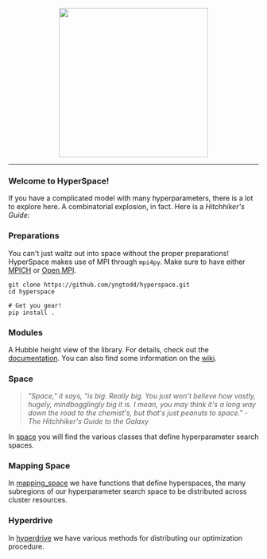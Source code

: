 <p align="center">
    <img width="300" src="https://github.com/yngtodd/hyperspace/blob/master/img/hyperspace_logo.png">
</p>

--------------------------

### Welcome to HyperSpace!

If you have a complicated model with many hyperparameters, there is a lot to explore here.
A combinatorial explosion, in fact. Here is a *Hitchhiker's Guide*:

### Preparations

You can't just waltz out into space without the proper preparations! HyperSpace makes use of MPI through `mpi4py`. Make sure to have either [MPICH](http://www.mpich.org/) or [Open MPI](https://www.open-mpi.org/).

```
git clone https://github.com/yngtodd/hyperspace.git
cd hyperspace

# Get you gear!
pip install .
```

### Modules

A Hubble height view of the library. For details, check out the [documentation](http://hyperspace.readthedocs.io/en/latest/).
You can also find some information on the [wiki](https://github.com/yngtodd/hyperspace/wiki).

### Space

> _"Space," it says, "is big. Really big. You just won't believe how vastly, hugely,
mindbogglingly big it is. I mean, you may think it's a long way down the road to the
chemist's, but that's just peanuts to space." - The Hitchhiker's Guide to the Galaxy_

In [space](https://github.com/yngtodd/hyperspace/blob/master/hyperspace/space/space.py)
you will find the various classes that define hyperparameter search spaces.

### Mapping Space

In [mapping_space](https://github.com/yngtodd/hyperspace/blob/master/hyperspace/space/mapping_space.py)
we have functions that define hyperspaces, the many subregions
of our hyperparameter search space to be distributed across cluster resources.


### Hyperdrive

In [hyperdrive](https://github.com/yngtodd/hyperspace/tree/master/hyperspace/hyperdrive)
we have various methods for distributing our optimization procedure.
